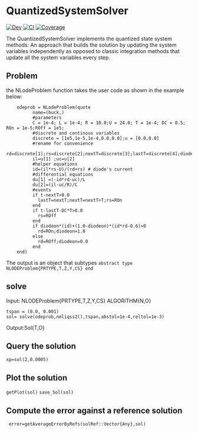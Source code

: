 # QuantizedSystemSolver
[![Dev](https://img.shields.io/badge/docs-dev-blue.svg)](https://mongibellili.github.io/QuantizedSystemSolver/dev/)
[![CI](https://github.com/mongibellili/QuantizedSystemSolver/actions/workflows/CI.yml/badge.svg)](https://github.com/mongibellili/QuantizedSystemSolver/actions/workflows/CI.yml)
[![Coverage](https://codecov.io/gh/mongibellili/QuantizedSystemSolver/branch/main/graph/badge.svg)](https://codecov.io/gh/mongibellili/QuantizedSystemSolver)


The QuantizedSystemSolver implements the quantized state system methods: An approach that builds the solution by updating the system variables independently as opposed to classic integration methods that update all the system variables every step.
## Problem
the NLodeProblem function takes the user code as shown in the example below:
```
    odeprob = NLodeProblem(quote
          name=(buck,)
          #parameters
          C = 1e-4; L = 1e-4; R = 10.0;U = 24.0; T = 1e-4; DC = 0.5; ROn = 1e-5;ROff = 1e5;
          #discrete and continous variables
          discrete = [1e5,1e-5,1e-4,0.0,0.0];u = [0.0,0.0]
          #rename for convenience
          rd=discrete[1];rs=discrete[2];nextT=discrete[3];lastT=discrete[4];diodeon=discrete[5]
          il=u[1] ;uc=u[2]
          #helper equations
          id=(il*rs-U)/(rd+rs) # diode's current
          #differential equations
          du[1] =(-id*rd-uc)/L
          du[2]=(il-uc/R)/C
          #events 
          if t-nextT>0.0 
            lastT=nextT;nextT=nextT+T;rs=ROn
          end
          if t-lastT-DC*T>0.0 
            rs=ROff
          end                          
          if diodeon*(id)+(1.0-diodeon)*(id*rd-0.6)>0
            rd=ROn;diodeon=1.0
          else
            rd=ROff;diodeon=0.0
          end     
    end)
```
The output is an object that subtypes 
``` abstract type NLODEProblem{PRTYPE,T,Z,Y,CS} end ```

## solve
Input: NLODEProblem{PRTYPE,T,Z,Y,CS}
       ALGORITHM{N,O}
 ```
tspan = (0.0, 0.001)
 sol= solve(odeprob,nmliqss2(),tspan,abstol=1e-4,reltol=1e-3)
```
Output:Sol{T,O}

## Query the solution

```xp=sol(2,0.0005)```

## Plot the solution

```getPlot(sol)```
```save_Sol(sol)```

## Compute the error against a reference solution
``` error=getAverageErrorByRefs(solRef::Vector{Any},sol)```


